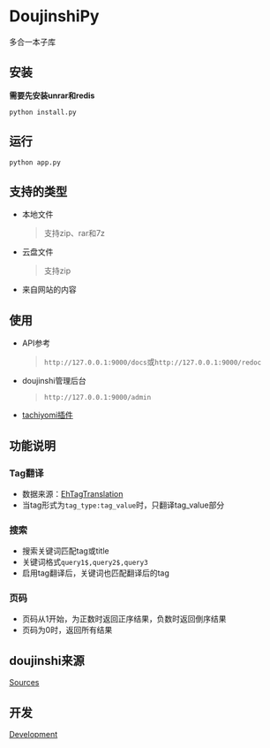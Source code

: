 # DoujinshiPy

多合一本子库

## 安装

**需要先安装unrar和redis**

```shell
python install.py
```

## 运行

```shell
python app.py
```

## 支持的类型

* 本地文件
  >支持zip、rar和7z
* 云盘文件
  >支持zip
* 来自网站的内容

## 使用

* API参考
  >`http://127.0.0.1:9000/docs`或`http://127.0.0.1:9000/redoc`
* doujinshi管理后台
  >`http://127.0.0.1:9000/admin`
* [tachiyomi插件](https://github.com/Ftbom/tachiyomi_doujinshione_code)

## 功能说明

### Tag翻译

* 数据来源：[EhTagTranslation](https://github.com/EhTagTranslation/Database/releases)
* 当tag形式为`tag_type:tag_value`时，只翻译tag_value部分

### 搜索

* 搜索关键词匹配tag或title
* 关键词格式`query1$,query2$,query3`
* 启用tag翻译后，关键词也匹配翻译后的tag

### 页码

* 页码从1开始，为正数时返回正序结果，负数时返回倒序结果
* 页码为0时，返回所有结果

## doujinshi来源

[Sources](SOURCES.md)

## 开发

[Development](DEVELOPMENT.md)
